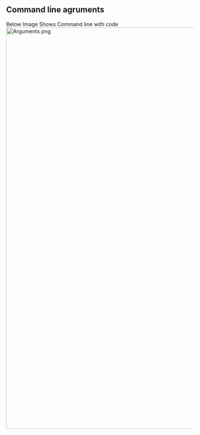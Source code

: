 ## Command line agruments
Below Image Shows Command line with code
<img width="1920" height="1080" alt="Arguments png" src="https://github.com/user-attachments/assets/46583e68-e9ec-428b-b34e-625884473b88" />
